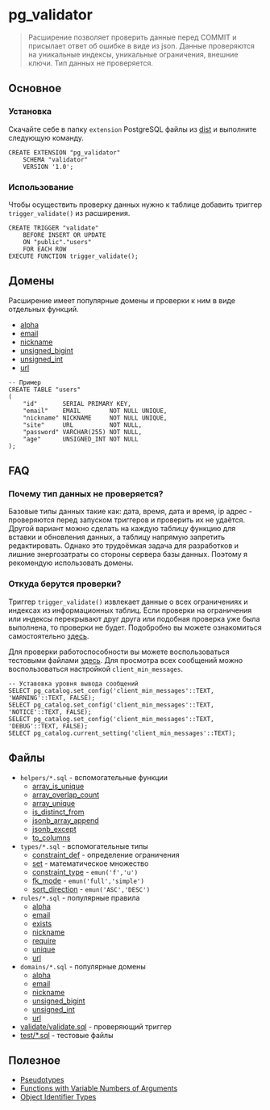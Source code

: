 # pg_validator

> Расширение позволяет проверить данные перед COMMIT и присылает ответ об ошибке в виде из json.
> Данные проверяются на уникальные индексы, уникальные ограничения, внешние ключи. Тип данных не
> проверяется.

## Основное

### Установка

Скачайте себе в папку `extension` PostgreSQL файлы из [dist](./dist) и выполните следующую команду.

```postgresql
CREATE EXTENSION "pg_validator"
    SCHEMA "validator"
    VERSION '1.0';
```

### Использование

Чтобы осуществить проверку данных нужно к таблице добавить триггер `trigger_validate()` из
расширения.

```postgresql
CREATE TRIGGER "validate"
    BEFORE INSERT OR UPDATE
    ON "public"."users"
    FOR EACH ROW
EXECUTE FUNCTION trigger_validate();
```

## Домены

Расширение имеет популярные домены и проверки к ним в виде отдельных функций.

- [alpha](./domains/alpha.sql)
- [email](./domains/email.sql)
- [nickname](./domains/nickname.sql)
- [unsigned_bigint](./domains/unsigned_bigint.sql)
- [unsigned_int](./domains/unsigned_int.sql)
- [url](./domains/url.sql)

```postgresql
-- Пример
CREATE TABLE "users"
(
    "id"       SERIAL PRIMARY KEY,
    "email"    EMAIL        NOT NULL UNIQUE,
    "nickname" NICKNAME     NOT NULL UNIQUE,
    "site"     URL          NOT NULL,
    "password" VARCHAR(255) NOT NULL,
    "age"      UNSIGNED_INT NOT NULL
);
```

## FAQ

### Почему тип данных не проверяется?

Базовые типы данных такие как: дата, время, дата и время, ip адрес - проверяются перед запуском
триггеров и проверить их не удаётся. Другой вариант можно сделать на каждую таблицу функцию для
вставки и обновления данных, а таблицу напрямую запретить редактировать. Однако это трудоёмкая
задача для разработков и лишние энергозатраты со стороны сервера базы данных. Поэтому я рекомендую
использовать домены.

### Откуда берутся проверки?

Триггер `trigger_validate()` извлекает данные о всех ограничениях и индексах из информационных
таблиц. Если проверки на ограничения или индексы перекрывают друг друга или подобная проверка уже
была выполнена, то проверки не будет. Подобробно вы можете ознакомиться
самостоятельно [здесь](./validate/validate.sql).

Для проверки работоспособности вы можете воспользоваться тестовыми файлами [здесь](./test/validate).
Для просмотра всех сообщений можно воспользоваться настройкой `client_min_messages`.

```postgresql
-- Уставовка уровня вывода сообщений
SELECT pg_catalog.set_config('client_min_messages'::TEXT, 'WARNING'::TEXT, FALSE);
SELECT pg_catalog.set_config('client_min_messages'::TEXT, 'NOTICE'::TEXT, FALSE);
SELECT pg_catalog.set_config('client_min_messages'::TEXT, 'DEBUG'::TEXT, FALSE);
SELECT pg_catalog.current_setting('client_min_messages'::TEXT);
```

## Файлы

- `helpers/*.sql` - вспомогательные функции
    - [array_is_unique](./helpers/array_is_unique.sql)
    - [array_overlap_count](./helpers/array_overlap_count.sql)
    - [array_unique](./helpers/array_unique.sql)
    - [is_distinct_from](./helpers/is_distinct_from.sql)
    - [jsonb_array_append](./helpers/jsonb_array_append.sql)
    - [jsonb_except](./helpers/jsonb_except.sql)
    - [to_columns](./helpers/to_columns.sql)
- `types/*.sql` - вспомогательные типы
    - [constraint_def](./types/constraint_def) - определение ограничения
    - [set](./types/set) - математическое множество
    - [constraint_type](./types/constraint_type.sql) - `emun('f','u')`
    - [fk_mode](./types/fk_mode.sql) - `emun('full','simple')`
    - [sort_direction](./types/sort_direction.sql) - `emun('ASC','DESC')`
- `rules/*.sql` - популярные правила
    - [alpha](./rules/alpha.sql)
    - [email](./rules/email.sql)
    - [exists](./rules/exists_rule.sql)
    - [nickname](./rules/nickname.sql)
    - [require](./rules/require_rule.sql)
    - [unique](./rules/unique_rule.sql)
    - [url](./rules/url.sql)
- `domains/*.sql` - популярные домены
    - [alpha](./domains/alpha.sql)
    - [email](./domains/email.sql)
    - [nickname](./domains/nickname.sql)
    - [unsigned_bigint](./domains/unsigned_bigint.sql)
    - [unsigned_int](./domains/unsigned_int.sql)
    - [url](./domains/url.sql)
- [validate/validate.sql](./validate/validate.sql) - проверяющий триггер
- [test/*.sql](./test) - тестовые файлы

## Полезное

- [Pseudotypes](https://www.postgresql.org/docs/current/datatype-pseudo.html)
- [Functions with Variable Numbers of Arguments](https://www.postgresql.org/docs/current/xfunc-sql.html#XFUNC-SQL-VARIADIC-FUNCTIONS)
- [Object Identifier Types](https://www.postgresql.org/docs/current/datatype-oid.html#DATATYPE-OID-TABLE)
